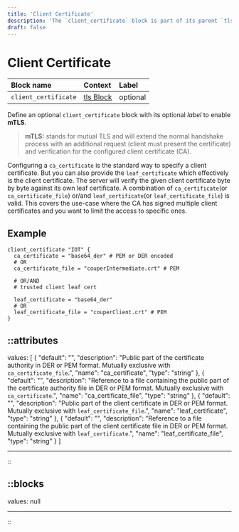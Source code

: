 ```yaml
---
title: 'Client Certificate'
description: 'The `client_certificate` block is part of its parent `tls` block. Enables mTLS configuration.'
draft: false
---
```


# Client Certificate

| Block name   | Context                                              | Label    |
|:-------------|:-----------------------------------------------------|:---------|
| `client_certificate` | [tls Block](/configuration/block/server_tls) | optional |

Define an optional `client_certificate` block with its optional _label_ to enable **mTLS**.

> **mTLS:** stands for mutual TLS and will extend the normal handshake process with an additional request (client must present the certificate) and verification for the configured client certificate (CA).

Configuring a `ca_certificate` is the standard way to specify a client certificate. But you can also provide the `leaf_certificate`
which effectively is the client certificate. The server will verify the given client certificate byte by byte against its own leaf certificate.
A combination of `ca_certificate`(or `ca_certificate_file`) or/and `leaf_certificate`(or `leaf_certificate_file`) is valid.
This covers the use-case where the CA has signed multiple client certificates and you want to limit the access to specific ones.

## Example

```hcl
client_certificate "IOT" {
  ca_certificate = "base64_der" # PEM or DER encoded
  # OR
  ca_certificate_file = "couperIntermediate.crt" # PEM

  # OR/AND
  # trusted client leaf cert

  leaf_certificate = "base64_der"
  # OR
  leaf_certificate_file = "couperClient.crt" # PEM
}
```

::attributes
---
values: [
  {
    "default": "",
    "description": "Public part of the certificate authority in DER or PEM format. Mutually exclusive with `ca_certificate_file`.",
    "name": "ca_certificate",
    "type": "string"
  },
  {
    "default": "",
    "description": "Reference to a file containing the public part of the certificate authority file in DER or PEM format. Mutually exclusive with `ca_certificate`.",
    "name": "ca_certificate_file",
    "type": "string"
  },
  {
    "default": "",
    "description": "Public part of the client certificate in DER or PEM format. Mutually exclusive with `leaf_certificate_file`.",
    "name": "leaf_certificate",
    "type": "string"
  },
  {
    "default": "",
    "description": "Reference to a file containing the public part of the client certificate file in DER or PEM format. Mutually exclusive with `leaf_certificate`.",
    "name": "leaf_certificate_file",
    "type": "string"
  }
]

---
::

::blocks
---
values: null

---
::
